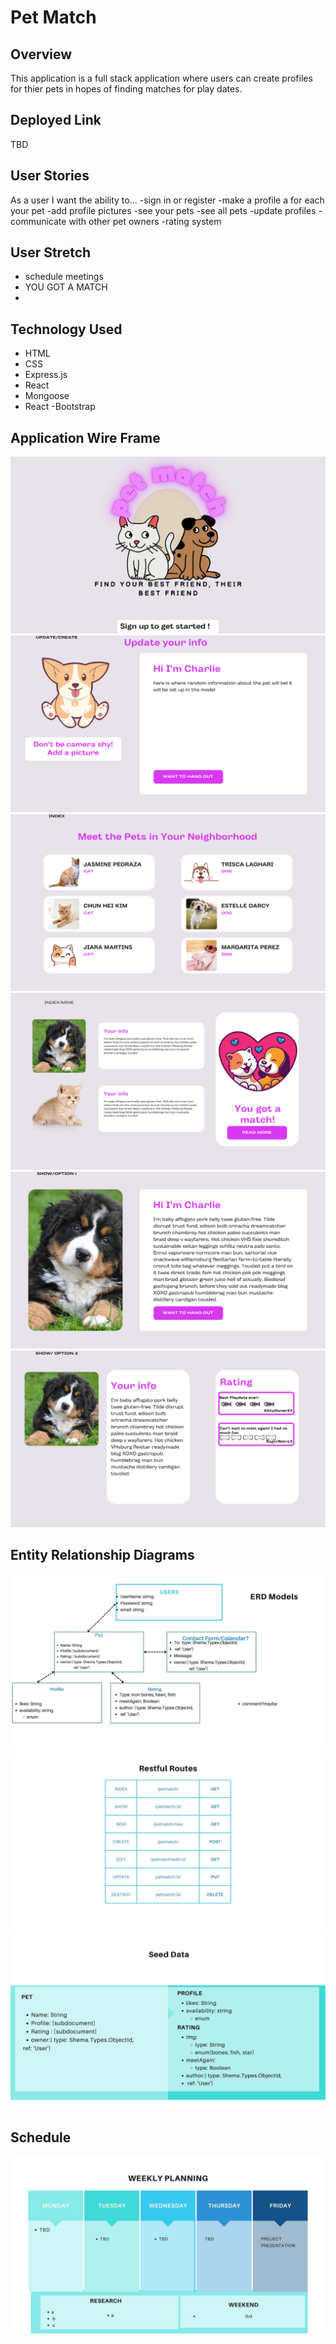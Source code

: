 # Pet Match 
## Overview
This application is a full stack application where users can create profiles for thier pets in hopes of finding matches for play dates. 

## Deployed Link
TBD


## User Stories
As a user I want the ability to...
	-sign in  or register
	-make a profile a for each your pet
	-add profile pictures
	-see your pets
	-see all pets
	-update profiles
	-communicate with other pet owners
	-rating system 

## User Stretch	
  - schedule meetings 
  - YOU GOT A MATCH
  - 
    
## Technology Used
  - HTML
  - CSS
  - Express.js
  - React
  - Mongoose
  - React -Bootstrap
  
  
## Application Wire Frame
![slide](/imageFiles/1.png)
![slide](/imageFiles/2.png)
![slide](/imageFiles/3.png)
![slide](/imageFiles/4.png)
![slide](/imageFiles/5.png)
![slide](/imageFiles/6.png)


## Entity Relationship Diagrams
![slide](/imageFiles/ERDModels.jpg)
![slide](/imageFiles/restfulRoutes.jpg)
![slide](/imageFiles/seedData.jpg)

## Schedule
![slide](/imageFiles/planning.jpg)
